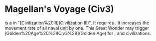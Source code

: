 # Magellan's Voyage (Civ3)

 is a in "[Civilization%20III](Civilization III)". It requires . It increases the movement rate of all naval unit by one. This Great Wonder may trigger [Golden%20Age%20%28Civ3%29](Golden Age) for , and civilizations.